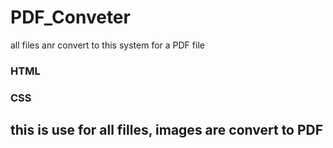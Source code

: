 # PDF_Conveter
all files anr convert to this system for a PDF file


### HTML 
### CSS
## this is use for all filles, images are convert to PDF